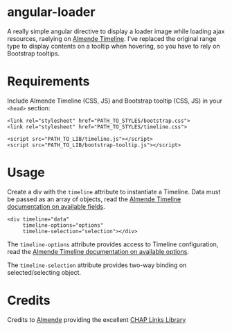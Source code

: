 angular-loader
==============

A really simple angular directive to display a loader image while loading ajax resources, raelying on [Almende Timeline](http://almende.github.io/chap-links-library/timeline.html).
I've replaced the original range type to display contents on a tooltip when hovering, so you have to rely on Bootstrap tooltips.

Requirements
============

Include Almende Timeline (CSS, JS) and Bootstrap tooltip (CSS, JS) in your `<head>` section:
```
<link rel="stylesheet" href="PATH_TO_STYLES/bootstrap.css">
<link rel="stylesheet" href="PATH_TO_STYLES/timeline.css">

<script src="PATH_TO_LIB/timeline.js"></script>
<script src="PATH_TO_LIB/bootstrap-tooltip.js"></script>
```

Usage
=====
Create a div with the ```timeline``` attribute to instantiate a Timeline. Data must be passed as an array of objects, read the [Almende Timeline documentation on available fields](http://almende.github.io/chap-links-library/js/timeline/doc/#Data_Format).
```
<div timeline="data" 
  	 timeline-options="options"
     timeline-selection="selection"></div>
```

The ```timeline-options``` attribute provides access to Timeline configuration, read the [Almende Timeline documentation on available options](http://almende.github.io/chap-links-library/js/timeline/doc/#Configuration_Options).

The ```timeline-selection``` attribute provides two-way binding on selected/selecting object.

Credits
=======
Credits to [Almende](http://almende.com) providing the excellent [CHAP Links Library](http://almende.github.io/chap-links-library/)